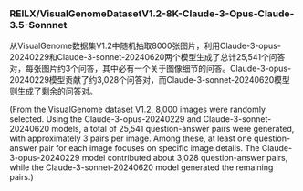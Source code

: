 ### REILX/VisualGenomeDatasetV1.2-8K-Claude-3-Opus-Claude-3.5-Sonnnet
从VisualGenome数据集V1.2中随机抽取8000张图片，利用Claude-3-opus-20240229和Claude-3-sonnet-20240620两个模型生成了总计25,541个问答对，每张图片约3个问答，其中必有一个关于图像细节的问答。Claude-3-opus-20240229模型贡献了约3,028个问答对，而Claude-3-sonnet-20240620模型则生成了剩余的问答对。

(From the VisualGenome dataset V1.2, 8,000 images were randomly selected. Using the Claude-3-opus-20240229 and Claude-3-sonnet-20240620 models, a total of 25,541 question-answer pairs were generated, with approximately 3 pairs per image. Among these, at least one question-answer pair for each image focuses on specific image details. The Claude-3-opus-20240229 model contributed about 3,028 question-answer pairs, while the Claude-3-sonnet-20240620 model generated the remaining pairs.)
